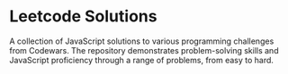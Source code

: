 # Leetcode Solutions

A collection of JavaScript solutions to various programming challenges from Codewars. The repository demonstrates problem-solving skills and JavaScript proficiency through a range of problems, from easy to hard.